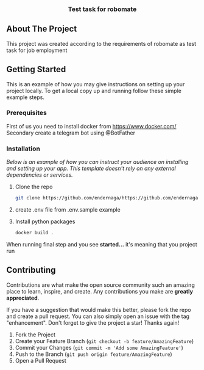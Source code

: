  <h3 align="center">Test task for robomate</h3>
 
 
<!-- ABOUT THE PROJECT -->
## About The Project

This project was created according to the requirements of robomate as test task for job employment
<!-- GETTING STARTED -->
## Getting Started

This is an example of how you may give instructions on setting up your project locally.
To get a local copy up and running follow these simple example steps.

### Prerequisites

First of us you need to install docker from https://www.docker.com/
Secondary create a telegram bot using @BotFather 

### Installation

_Below is an example of how you can instruct your audience on installing and setting up your app. This template doesn't rely on any external dependencies or services._


1. Clone the repo
   ```sh
   git clone https://github.com/endernaga/https://github.com/endernaga/robomateTestProject
   ```
   
2. create .env file from .env.sample example
3. Install python packages
   ```sh
   docker build .
   ```

When running final step and you see <b>started...</b> it's meaning that you project run



<!-- CONTRIBUTING -->
## Contributing

Contributions are what make the open source community such an amazing place to learn, inspire, and create. Any contributions you make are **greatly appreciated**.

If you have a suggestion that would make this better, please fork the repo and create a pull request. You can also simply open an issue with the tag "enhancement".
Don't forget to give the project a star! Thanks again!

1. Fork the Project
2. Create your Feature Branch (`git checkout -b feature/AmazingFeature`)
3. Commit your Changes (`git commit -m 'Add some AmazingFeature'`)
4. Push to the Branch (`git push origin feature/AmazingFeature`)
5. Open a Pull Request